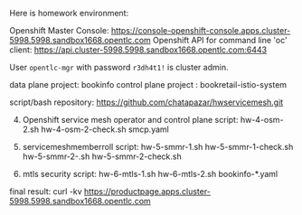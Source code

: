 Here is homework environment:

Openshift Master Console: https://console-openshift-console.apps.cluster-5998.5998.sandbox1668.opentlc.com
Openshift API for command line 'oc' client: https://api.cluster-5998.5998.sandbox1668.opentlc.com:6443

User `opentlc-mgr` with password `r3dh4t1!` is cluster admin.

data plane project: bookinfo
control plane project : bookretail-istio-system

script/bash repository:
https://github.com/chatapazar/hwservicemesh.git

4. Openshift service mesh operator and control plane
script:
	hw-4-osm-2.sh
	hw-4-osm-2-check.sh
	smcp.yaml

5. servicemeshmemberroll
script:
	hw-5-smmr-1.sh
	hw-5-smmr-1-check.sh
	hw-5-smmr-2-.sh
	hw-5-smmr-2-check.sh
6. mtls security
script:
	hw-6-mtls-1.sh
	hw-6-mtls-2.sh
  	bookinfo-*.yaml

final result:
curl -kv https://productpage.apps.cluster-5998.5998.sandbox1668.opentlc.com


